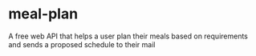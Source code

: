 # meal-plan
A free web API that helps a user plan their meals based on requirements and sends a proposed schedule to their mail
